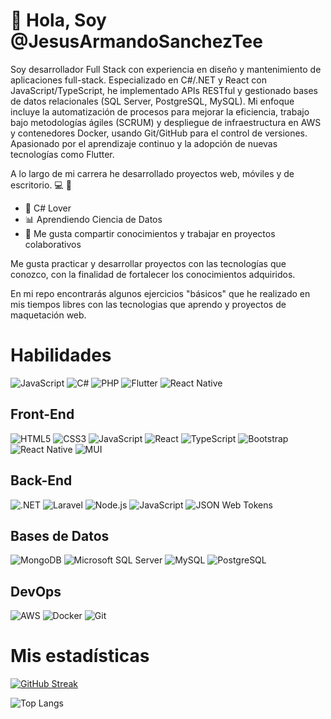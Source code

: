 # 👋 Hola, Soy @JesusArmandoSanchezTee
Soy desarrollador Full Stack con experiencia en diseño y mantenimiento de aplicaciones full-stack. Especializado en C#/.NET y React con JavaScript/TypeScript, he implementado APIs RESTful y gestionado bases de datos relacionales (SQL Server, PostgreSQL, MySQL). Mi enfoque incluye la automatización de procesos para mejorar la eficiencia, trabajo bajo metodologías ágiles (SCRUM) y despliegue de infraestructura en AWS y contenedores Docker, usando Git/GitHub para el control de versiones. Apasionado por el aprendizaje continuo y la adopción de nuevas tecnologías como Flutter.

A lo largo de mi carrera he desarrollado proyectos web, móviles y de escritorio. 💻 📱 

- 💖 C# Lover  
- 📊 Aprendiendo Ciencia de Datos  
- 🤝 Me gusta compartir conocimientos y trabajar en proyectos colaborativos  

Me gusta practicar y desarrollar proyectos con las tecnologías que conozco, con la finalidad de fortalecer los conocimientos adquiridos. 

En mi repo encontrarás algunos ejercicios "básicos" que he realizado en mis tiempos libres con las tecnologias que aprendo y proyectos de maquetación web.

# Habilidades
![JavaScript](https://img.shields.io/static/v1?style=for-the-badge&message=JavaScript&color=222222&logo=JavaScript&logoColor=F7DF1E&label=)
![C#](https://img.shields.io/static/v1?style=for-the-badge&message=C%23&color=239120&logo=c-sharp&logoColor=FFFFFF&label=)
![PHP](https://img.shields.io/static/v1?style=for-the-badge&message=PHP&color=777BB4&logo=php&logoColor=FFFFFF&label=)
![Flutter](https://img.shields.io/static/v1?style=for-the-badge&message=Flutter&color=02569B&logo=Flutter&logoColor=FFFFFF&label=)
![React Native](https://img.shields.io/static/v1?style=for-the-badge&message=React%20Native&color=20232A&logo=react&logoColor=61DAFB&label=)

## Front-End
![HTML5](https://img.shields.io/static/v1?style=for-the-badge&message=HTML5&color=E34F26&logo=HTML5&logoColor=FFFFFF&label=)
![CSS3](https://img.shields.io/static/v1?style=for-the-badge&message=CSS3&color=1572B6&logo=CSS3&logoColor=FFFFFF&label=)
![JavaScript](https://img.shields.io/static/v1?style=for-the-badge&message=JavaScript&color=222222&logo=JavaScript&logoColor=F7DF1E&label=)
![React](https://img.shields.io/static/v1?style=for-the-badge&message=React&color=20232A&logo=react&logoColor=61DAFB&label=)
![TypeScript](https://img.shields.io/static/v1?style=for-the-badge&message=TypeScript&color=FFFFFF&logo=typescript&logoColor=3178C6&label=)
![Bootstrap](https://img.shields.io/static/v1?style=for-the-badge&message=Bootstrap&color=7952B3&logo=Bootstrap&logoColor=FFFFFF&label=)
![React Native](https://img.shields.io/static/v1?style=for-the-badge&message=React%20Native&color=20232A&logo=react&logoColor=61DAFB&label=)
![MUI](https://img.shields.io/badge/MUI-%230081CB.svg?style=for-the-badge&logo=mui&logoColor=white)

## Back-End
![.NET](https://img.shields.io/static/v1?style=for-the-badge&message=.NET&color=512BD4&logo=.NET&logoColor=FFFFFF&label=)
![Laravel](https://img.shields.io/static/v1?style=for-the-badge&message=Laravel&color=FF2D20&logo=laravel&logoColor=FFFFFF&label=)
![Node.js](https://img.shields.io/static/v1?style=for-the-badge&message=Node.js&color=339933&logo=Node.js&logoColor=FFFFFF&label=)
![JavaScript](https://img.shields.io/static/v1?style=for-the-badge&message=JavaScript&color=222222&logo=JavaScript&logoColor=F7DF1E&label=)
![JSON Web Tokens](https://img.shields.io/static/v1?style=for-the-badge&message=JSON+Web+Tokens&color=000000&logo=JSON+Web+Tokens&logoColor=FFFFFF&label=)

## Bases de Datos
![MongoDB](https://img.shields.io/static/v1?style=for-the-badge&message=MongoDB&color=47A248&logo=MongoDB&logoColor=FFFFFF&label=)
![Microsoft SQL Server](https://img.shields.io/static/v1?style=for-the-badge&message=Microsoft+SQL+Server&color=CC2927&logo=Microsoft+SQL+Server&logoColor=FFFFFF&label=)
![MySQL](https://img.shields.io/static/v1?style=for-the-badge&message=MySQL&color=4479A1&logo=MySQL&logoColor=FFFFFF&label=)
![PostgreSQL](https://img.shields.io/static/v1?style=for-the-badge&message=PostgreSQL&color=4169E1&logo=PostgreSQL&logoColor=FFFFFF&label=)

## DevOps
![AWS](https://img.shields.io/static/v1?style=for-the-badge&message=AWS&color=232F3E&logo=amazon-aws&logoColor=FFFFFF&label=)
![Docker](https://img.shields.io/static/v1?style=for-the-badge&message=Docker&color=FFFFFF&logo=docker&logoColor=2496ED&label=)
![Git](https://img.shields.io/static/v1?style=for-the-badge&message=Git&color=FFFFFF&logo=git&logoColor=F05032&label=)

# Mis estadísticas
[![GitHub Streak](http://github-readme-streak-stats.herokuapp.com?user=JesusArmandoSanchezTee&theme=transparent)](https://git.io/streak-stats)

![Top Langs](https://github-readme-stats.vercel.app/api/top-langs/?username=JesusArmandoSanchezTee&layout=compact&theme=transparent&show_icons=true)
